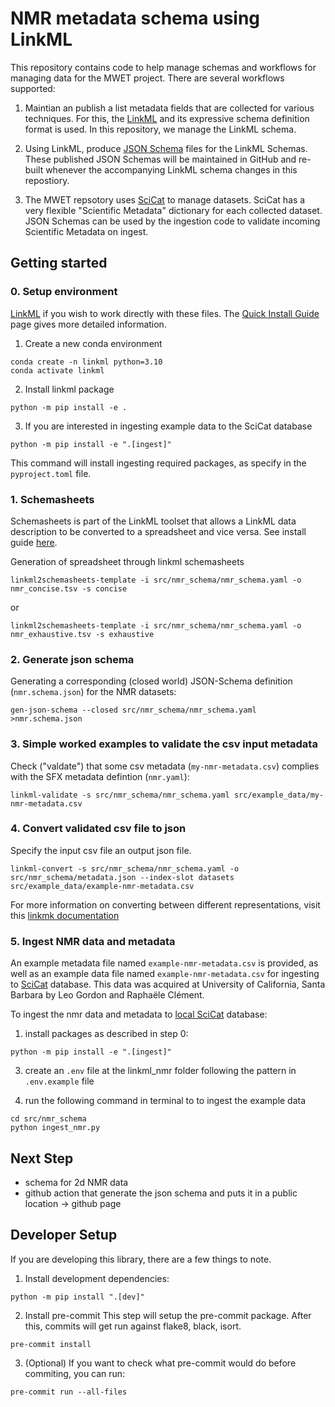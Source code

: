 # NMR metadata schema using LinkML

This repository contains code to help manage schemas and workflows for managing data for the MWET project. There are several workflows supported:

1. Maintian an publish a list metadata fields that are collected for various techniques. For this, the [LinkML](https://linkml.io/) and its expressive schema definition format is used. In this repository, we manage the LinkML schema.

2. Using LinkML, produce [JSON Schema](https://json-schema.org/) files for the LinkML Schemas. These published JSON Schemas will be maintained in GitHub and re-built whenever the accompanying LinkML schema changes in this repostiory.

3. The MWET repsotory uses [SciCat](https://scicatproject.github.io/) to manage datasets. SciCat has a very flexible "Scientific Metadata" dictionary for each collected dataset. JSON Schemas can be used by the ingestion code to validate incoming Scientific Metadata on ingest.


<!-- For more information about the workflow, check out this [gitlab](https://gitlab.desy.de/ric/opendata-metadata) tutorial. -->


## Getting started

### 0. Setup environment

[LinkML](https://linkml.io/linkml/intro/tutorial.html) if you wish to work directly with these files. The [Quick Install Guide](https://linkml.io/linkml/intro/install.html) page gives more detailed information.

1. Create a new conda environment

```
conda create -n linkml python=3.10
conda activate linkml
```

2. Install linkml package

```
python -m pip install -e .
```

3. If you are interested in ingesting example data to the SciCat database

```
python -m pip install -e ".[ingest]"
```

This command will install ingesting required packages, as specify in the ```pyproject.toml``` file.


### 1. Schemasheets

Schemasheets is part of the LinkML toolset that allows a LinkML data description to be converted to a spreadsheet and vice versa. See install guide [here](https://github.com/linkml/schemasheets).

Generation of spreadsheet through linkml schemasheets

```
linkml2schemasheets-template -i src/nmr_schema/nmr_schema.yaml -o nmr_concise.tsv -s concise
```
or
```
linkml2schemasheets-template -i src/nmr_schema/nmr_schema.yaml -o nmr_exhaustive.tsv -s exhaustive
```

### 2. Generate json schema

Generating a corresponding (closed world) JSON-Schema definition (`nmr.schema.json`) for the NMR datasets:

```
gen-json-schema --closed src/nmr_schema/nmr_schema.yaml  >nmr.schema.json
```

### 3. Simple worked examples to validate the csv input metadata

Check ("valdate") that some csv metadata (`my-nmr-metadata.csv`) complies with the SFX metadata defintion (`nmr.yaml`):

```
linkml-validate -s src/nmr_schema/nmr_schema.yaml src/example_data/my-nmr-metadata.csv
```

### 4. Convert validated csv file to json
Specify the input csv file an output json file.
```
linkml-convert -s src/nmr_schema/nmr_schema.yaml -o src/nmr_schema/metadata.json --index-slot datasets src/example_data/example-nmr-metadata.csv
```
For more information on converting between different representations, visit this [linkmk documentation](https://linkml.io/linkml/data/conversion.html#cmdoption-linkml-convert-S)

### 5. Ingest NMR data and metadata
An example metadata file named ```example-nmr-metadata.csv``` is provided, as well as an example data file named ```example-nmr-metadata.csv``` for ingesting to [SciCat](https://github.com/SciCatProject/pyscicat) database. This data was acquired at University of California, Santa Barbara by Leo Gordon and Raphaële Clément.

To ingest the nmr data and metadata to [local SciCat](https://github.com/SciCatProject/scicatlive) database:

1. install packages as described in step 0:

```
python -m pip install -e ".[ingest]"
```

3. create an ```.env``` file at the linkml_nmr folder following the pattern in ```.env.example``` file

4. run the following command in terminal to to ingest the example data
```
cd src/nmr_schema
python ingest_nmr.py
```

## Next Step
- schema for 2d NMR data
- github action that generate the json schema and puts it in a public location -> github page


## Developer Setup
If you are developing this library, there are a few things to note.

1. Install development dependencies:

```
python -m pip install ".[dev]"
```

2. Install pre-commit
This step will setup the pre-commit package. After this, commits will get run against flake8, black, isort.

```
pre-commit install
```

3. (Optional) If you want to check what pre-commit would do before commiting, you can run:

```
pre-commit run --all-files
```
